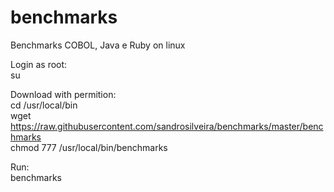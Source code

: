 # benchmarks
Benchmarks COBOL, Java e Ruby on linux

Login as root:<br>
su<br>

Download with permition:<br>
cd /usr/local/bin<br>
wget https://raw.githubusercontent.com/sandrosilveira/benchmarks/master/benchmarks<br>
chmod 777 /usr/local/bin/benchmarks<br>

Run:<br>
benchmarks<br>

